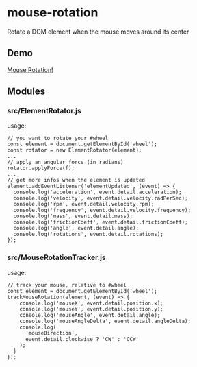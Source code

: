 # mouse-rotation

Rotate a DOM element when the mouse moves around its center

## Demo

[Mouse Rotation!](https://yannprada.github.io/mouse-rotation/docs)

## Modules

### src/ElementRotator.js

usage:
```
// you want to rotate your #wheel
const element = document.getElementById('wheel');
const rotator = new ElementRotator(element);
...
// apply an angular force (in radians)
rotator.applyForce(f);
...
// get more infos when the element is updated
element.addEventListener('elementUpdated', (event) => {
  console.log('acceleration', event.detail.acceleration);
  console.log('velocity', event.detail.velocity.radPerSec);
  console.log('rpm', event.detail.velocity.rpm);
  console.log('frequency', event.detail.velocity.frequency);
  console.log('mass', event.detail.mass);
  console.log('frictionCoeff', event.detail.frictionCoeff);
  console.log('angle', event.detail.angle);
  console.log('rotations', event.detail.rotations);
});
```

### src/MouseRotationTracker.js

usage:
```
// track your mouse, relative to #wheel
const element = document.getElementById('wheel');
trackMouseRotation(element, (event) => {
    console.log('mouseX', event.detail.position.x);
    console.log('mouseY', event.detail.position.y);
    console.log('mouseAngle', event.detail.angle);
    console.log('mouseAngleDelta', event.detail.angleDelta);
    console.log(
      'mouseDirection',
      event.detail.clockwise ? 'CW' : 'CCW'
    );
  }
});
```
